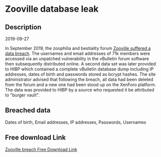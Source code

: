 # Zooville database leak

## Description

2019-09-27

In September 2019, the zoophilia and bestiality forum <a href="https://www.zooville.org/threads/security-incident-and-site-rebuild-september-2019.9/" target="_blank" rel="noopener">Zooville suffered a data breach</a>. The usernames and email addresses of 71k members were accessed via an unpatched vulnerability in the vBulletin forum software then subsequently distributed online. A second data set was later provided to HIBP which contained a complete vBulletin database dump including IP addresses, dates of birth and passwords stored as bcrypt hashes. The site administrator advised that following the breach, all data had been deleted from the forum and a new one had been stood up on the XenForo platform. The data was provided to HIBP by a source who requested it be attributed to &quot;burger vault&quot;.

## Breached data

Dates of birth, Email addresses, IP addresses, Passwords, Usernames

## Free download Link

[Zooville breach Free Download Link](https://link-to.net/1229997/451.0366901498437/dynamic/?r=aHR0cHM6Ly93d3cubWVkaWFmaXJlLmNvbS92aWV3L1BmbTRxYkRDaHJUQ0lWMS96b292aWxsZS5vcmcvZmlsZQ==)